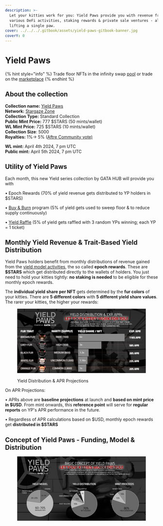 ```yaml
---
description: >-
  Let your kitties work for you: Yield Paws provide you with revenue from
  various DeFi activities, staking rewards & private sale ventures - all without
  lifting a single paw.
cover: ../../../.gitbook/assets/yield-paws-gitbook-banner.jpg
coverY: 0
---
```


# Yield Paws

{% hint style="info" %}
Trade floor NFTs in the infinity swap [pool](https://www.stargaze.zone/infinity-swap/pool/stars1qcesxkn4jcfg2fyffwqhpv02ufrg0szsae6ztzn6jjvgclpgsfws7h4vee/overview) or trade on the [marketplace](https://www.stargaze.zone/m/yieldpaws/tokens)
{% endhint %}

## About the collection

**Collection name:** [Yield Paws](https://www.stargaze.zone/l/yieldpaws) \
**Network:** [Stargaze Zone](https://www.stargaze.zone/l/yieldpaws)\
**Collection Type:** Standard Collection \
**Public Mint Price:** 777 $STARS (50 mints/wallet)\
**WL Mint Price:** 725 $STARS (10 mints/wallet)\
**Collection Size**: 5000\
**Royalties:** 1%-> 5% ([Aftre Community vote)](https://discord.com/channels/934972959913820160/1096152222238261328/1391763836574629982)&#x20;

**WL mint:** April 4th 2024, 7 pm UTC\
**Public mint:** April 5th 2024, 7 pm UTC

## Utility of Yield Paws

Each month, this new Yield series collection by GATA HUB will provide you with&#x20;

• Epoch Rewards (70% of yield revenue gets distributed to YP holders in $STARS)

• [Buy & Burn](yield-paws-faqs.md#what-is-the-buy-and-burn-program-and-how-does-it-work) program (5% of yield gets used to sweep floor & to reduce supply continuously)&#x20;

• [Yield Raffle](yield-paws-faqs.md#what-is-the-yield-raffle-and-how-does-it-work) (5% of yield gets raffled with 3 random YPs winning; each YP = 1 ticket)

## Monthly Yield Revenue & Trait-Based Yield Distribution&#x20;

Yield Paws holders benefit from monthly distributions of revenue gained from the [yield model activities](./#concept-of-yield-paws-funding-model-and-distribution), the so called **epoch rewards**. These are **$STARS** which get distributed directly to the wallets of holders. You just need to hold your kitties tightly: **no staking is needed** to be eligible for these monthly epoch rewards.

The **individual yield share per NFT** gets determined by the **fur colors** of your kitties. There are **5 different colors** with **5 different yield share values**. The rarer your kitties, the higher your rewards:&#x20;

<figure><img src="../../../.gitbook/assets/gata-yp-apr-overview.jpg" alt=""><figcaption><p>Yield Distribution &#x26; APR Projections</p></figcaption></figure>

On APR Projections:

• APRs above are **baseline projections** at launch and **based on mint price in $USD**. From mint onwards, this **reference point** will serve for **regular reports** on YP's APR performance in the future.

• Regardless of APR calculations based on $USD, monthly epoch rewards get **distributed in $STARS**

## Concept of Yield Paws - Funding, Model & Distribution

<figure><img src="../../../.gitbook/assets/gata-yp-concept-figures.jpg" alt=""><figcaption></figcaption></figure>

